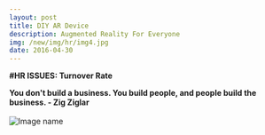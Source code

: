 ```yaml
---
layout: post
title: DIY AR Device
description: Augmented Reality For Everyone
img: /new/img/hr/img4.jpg
date: 2016-04-30
---
```


**#HR ISSUES: Turnover Rate**

**You don't build a business. You build people, and people build the business. - Zig Ziglar**
<Br>
  <Br>
![Image name](https://static1.squarespace.com/static/5144a1bde4b033f38036b7b9/t/56ab72ebbe7b96fafe9303f5/1454076676264/)
    
